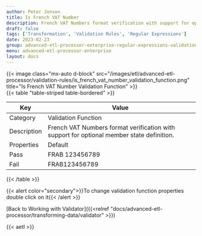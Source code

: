 ```yaml
---
author: Peter Jonson
title: Is French VAT Number
description: French VAT Numbers format verification with support for optional member state definition.
draft: false
tags: ['Transformation', 'Validation Rules', 'Regular Expressions']
date: 2023-02-23
group: advanced-etl-processor-enterprise-regular-expressions-validation
menu: advanced-etl-processor-enterprise
layout: docs
---
```


{{< image class="mx-auto d-block"  src="/images/etl/advanced-etl-processor/validation-rules/is_french_vat_number_validation_function.png" title="Is French VAT Number Validation Function" >}}
\
{{< table "table-striped table-bordered" >}}

| Key         | Value                                                                                     |
| ----------- | ----------------------------------------------------------------------------------------- |
| Category    | Validation Function                                                                       |
| Description | French VAT Numbers format verification with support for optional member state definition. |
| Properties  | Default                                                                                   |
| Pass        | FRAB 123456789                                                                            |
| Fail        | FRAB123456789                                                                             |

{{< /table >}}

{{< alert color="secondary">}}To change validation function properties double click on it{{< /alert >}}

[Back to Working with Validator]({{<relref "docs/advanced-etl-processor/transforming-data/validator" >}})

{{< aetl >}}
